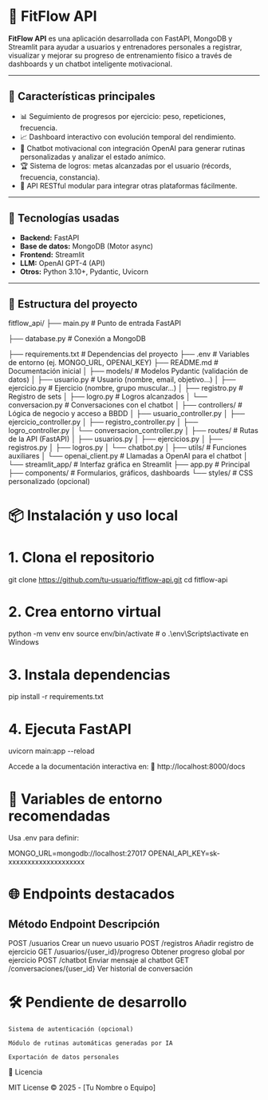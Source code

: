 # 💪 FitFlow API

**FitFlow API** es una aplicación desarrollada con FastAPI, MongoDB y Streamlit para ayudar a usuarios y entrenadores personales a registrar, visualizar y mejorar su progreso de entrenamiento físico a través de dashboards y un chatbot inteligente motivacional.

---

## 🚀 Características principales

- 📊 Seguimiento de progresos por ejercicio: peso, repeticiones, frecuencia.
- 📈 Dashboard interactivo con evolución temporal del rendimiento.
- 🤖 Chatbot motivacional con integración OpenAI para generar rutinas personalizadas y analizar el estado anímico.
- 🏆 Sistema de logros: metas alcanzadas por el usuario (récords, frecuencia, constancia).
- 🧠 API RESTful modular para integrar otras plataformas fácilmente.

---

## 🧱 Tecnologías usadas

- **Backend:** FastAPI
- **Base de datos:** MongoDB (Motor async)
- **Frontend:** Streamlit
- **LLM:** OpenAI GPT-4 (API)
- **Otros:** Python 3.10+, Pydantic, Uvicorn

---

## 📁 Estructura del proyecto

fitflow_api/
├── main.py                          # Punto de entrada FastAPI

├── database.py                      # Conexión a MongoDB

├── requirements.txt                 # Dependencias del proyecto
├── .env                             # Variables de entorno (ej. MONGO_URL, OPENAI_KEY)
├── README.md                        # Documentación inicial
│
├── models/                          # Modelos Pydantic (validación de datos)
│   ├── usuario.py                   # Usuario (nombre, email, objetivo...)
│   ├── ejercicio.py                 # Ejercicio (nombre, grupo muscular...)
│   ├── registro.py                  # Registro de sets
│   ├── logro.py                     # Logros alcanzados
│   └── conversacion.py              # Conversaciones con el chatbot
│
├── controllers/                    # Lógica de negocio y acceso a BBDD
│   ├── usuario_controller.py
│   ├── ejercicio_controller.py
│   ├── registro_controller.py
│   ├── logro_controller.py
│   └── conversacion_controller.py
│
├── routes/                         # Rutas de la API (FastAPI)
│   ├── usuarios.py
│   ├── ejercicios.py
│   ├── registros.py
│   ├── logros.py
│   └── chatbot.py
│
├── utils/                          # Funciones auxiliares
│   └── openai_client.py            # Llamadas a OpenAI para el chatbot
│
└── streamlit_app/                  # Interfaz gráfica en Streamlit
    ├── app.py                      # Principal
    ├── components/                # Formularios, gráficos, dashboards
    └── styles/                    # CSS personalizado (opcional)



# 📦 Instalación y uso local
# 1. Clona el repositorio
git clone https://github.com/tu-usuario/fitflow-api.git
cd fitflow-api

# 2. Crea entorno virtual
python -m venv env
source env/bin/activate  # o .\env\Scripts\activate en Windows

# 3. Instala dependencias
pip install -r requirements.txt

# 4. Ejecuta FastAPI
uvicorn main:app --reload


 Accede a la documentación interactiva en:
📎 http://localhost:8000/docs


# 🔑 Variables de entorno recomendadas

Usa .env para definir:

MONGO_URL=mongodb://localhost:27017
OPENAI_API_KEY=sk-xxxxxxxxxxxxxxxxxxxx


# 🌐 Endpoints destacados
## Método	Endpoint	Descripción
POST	/usuarios	Crear un nuevo usuario
POST	/registros	Añadir registro de ejercicio
GET	/usuarios/{user_id}/progreso	Obtener progreso global por ejercicio
POST	/chatbot	Enviar mensaje al chatbot
GET	/conversaciones/{user_id}	Ver historial de conversación


# 🛠️ Pendiente de desarrollo

    Sistema de autenticación (opcional)

    Módulo de rutinas automáticas generadas por IA

    Exportación de datos personales

📄 Licencia

MIT License © 2025 - [Tu Nombre o Equipo]
